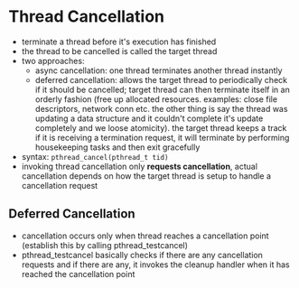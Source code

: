 # Thread Cancellation

- terminate a thread before it's execution has finished
- the thread to be cancelled is called the target thread
- two approaches:
    - async cancellation: one thread terminates another thread instantly
    - deferred cancellation: allows the target thread to periodically check if it should be cancelled; target thread can then terminate itself in an orderly fashion (free up allocated resources. examples: close file descriptors, network conn etc. the other thing is say the thread was updating a data structure and it couldn't complete it's update completely and we loose atomicity). the target thread keeps a track if it is receiving a termination request, it will terminate by performing housekeeping tasks and then exit gracefully
- syntax: `pthread_cancel(pthread_t tid)`
- invoking thread cancellation only **requests cancellation**, actual cancellation depends on how the target thread is setup to handle a cancellation request

## Deferred Cancellation

- cancellation occurs only when thread reaches a cancellation point (establish this by calling pthread_testcancel)
- pthread_testcancel basically checks if there are any cancellation requests and if there are any, it invokes the cleanup handler when it has reached the cancellation point

